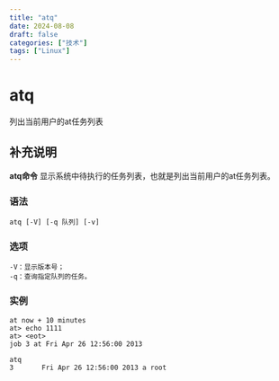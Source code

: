 ```yaml
---
title: "atq"
date: 2024-08-08
draft: false
categories: ["技术"]
tags: ["Linux"]
---
```

atq
===

列出当前用户的at任务列表

## 补充说明

**atq命令** 显示系统中待执行的任务列表，也就是列出当前用户的at任务列表。

###  语法

```shell
atq [-V] [-q 队列] [-v]
```

###  选项

```shell
-V：显示版本号；
-q：查询指定队列的任务。
```

###  实例

```shell
at now + 10 minutes
at> echo 1111
at> <eot>
job 3 at Fri Apr 26 12:56:00 2013

atq
3       Fri Apr 26 12:56:00 2013 a root
```



